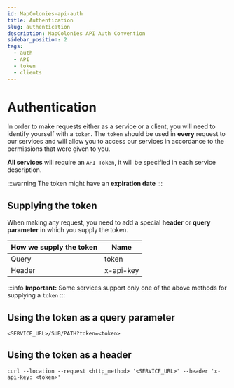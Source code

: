 ```yaml
---
id: MapColonies-api-auth
title: Authentication
slug: authentication
description: MapColonies API Auth Convention
sidebar_position: 2
tags:
  - auth
  - API
  - token
  - clients
---
```


# Authentication

In order to make requests either as a service or a client, you will need to identify yourself with a `token`.
The `token` should be used in **every** request to our services and will allow you to access our services in accordance to the permissions that were given to you.<br/>

**All services** will require an `API Token`, it will be specified in each service description.

:::warning
The token might have an **expiration date**
:::

## Supplying the token

When making any request, you need to add a special **header** or **query parameter** in which you supply the token.

| **How we supply the token** | **Name** |
| ----------- | ----------- |
| Query | token |
| Header | x-api-key |

:::info
**Important:** Some services support only one of the above methods for supplying a `token`
:::

## Using the token as a query parameter

```
<SERVICE_URL>/SUB/PATH?token=<token>
```

## Using the token as a header

```curl
curl --location --request <http_method> '<SERVICE_URL>' --header 'x-api-key: <token>'
```
